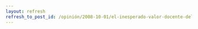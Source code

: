 ```yaml
---
layout: refresh
refresh_to_post_id: /opinión/2008-10-01/el-inesperado-valor-docente-del-absentismo
---
```

